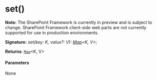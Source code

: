 # set()
**Note:** The SharePoint Framework is currently in preview and is subject to change. SharePoint Framework client-side web parts are not currently supported for use in production environments.





**Signature:** _set(key: K, value?: V): [Map](../../es6-collections.api/interface/map.md)<K, V>;_

**Returns**: [`Map`](../../es6-collections.api/interface/map.md)<K, V>





#### Parameters
None


